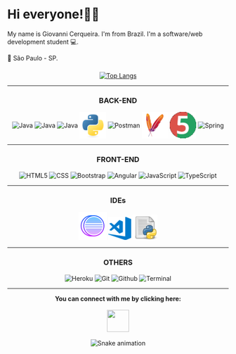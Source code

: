 # Hi everyone!✌🏽

My name is Giovanni Cerqueira. I'm from Brazil. I'm a software/web development student 💻.

📍 São Paulo - SP.
###

<div align="center">

[![Top Langs](https://github-readme-stats.vercel.app/api/top-langs/?username=giovanni-cerqueira&layout=compact&langs_count=7&theme=tokyonight)](https://github.com/giovanni-cerqueira/github-readme-stats)


<hr>
 


<h3>BACK-END</h3>
  <p>
  <img align="center" alt="Java" height="60" width="60" src="https://cdn.jsdelivr.net/gh/devicons/devicon/icons/java/java-original-wordmark.svg">
  <img align="center" alt="Java" height="60" width="60" src="https://icongr.am/devicon/mysql-original-wordmark.svg?size=128&color=8701f4">
  <img align="center" alt="Java" height="60" width="60" src="https://icongr.am/devicon/postgresql-original.svg?size=128&color=currentColor">
  <img align="center" alt="Python" height="60" width="60" src="https://raw.githubusercontent.com/devicons/devicon/master/icons/python/python-original.svg">
  <img src="https://www.vectorlogo.zone/logos/getpostman/getpostman-icon.svg" alt="Postman" title="Postman" align="center" height="60px" width="60px">
  <img src="Logos-Conhecimentos/Maven.png" alt="Maven" title="Maven" align="center" height="60px" width="60px">
  <img src="Logos-Conhecimentos/Junit.png" alt="Junit" title="Junit" align="center" height="60px" width="60px">
  <img src="https://www.vectorlogo.zone/logos/springio/springio-icon.svg" alt="Spring" title="Spring" align="center" height="60px" width="60px">
   
  </p>

---

  <h3>FRONT-END</h3>
  <p>

   <img align="center" alt="HTML5" height="60" width="60" src="https://icongr.am/devicon/html5-original.svg?size=128&color=8701f4">
   <img align="center" alt="CSS" height="60" width="60" src="https://icongr.am/devicon/css3-original.svg?size=128&color=8701f4">
   <img align="center" alt="Bootstrap" height="60" width="60" src="https://icongr.am/devicon/bootstrap-plain-wordmark.svg?size=128&color=8701f4">
   <img align="center" alt="Angular" height="60" width="60" src="https://icongr.am/devicon/angularjs-original.svg?size=128&color=8701f4">
   <img align="center" alt="JavaScript" height="60" width="60" src="https://icongr.am/devicon/javascript-original.svg?size=128&color=8701f4">
   <img align="center" alt="TypeScript" height="60" width="60" src="https://icongr.am/devicon/typescript-original.svg?size=128&color=8701f4">
    
  </p>

---

  <h3>IDEs</h3>
  <p>
    <img src="Logos-Conhecimentos/Eclipse.png" alt="Eclipse" title="Eclipse">
    <img src="Logos-Conhecimentos/VSCode.png" alt="VSCode" title="VSCode">
    <img src="Logos-Conhecimentos/IDLEPython.png" alt="Python" title="IDLEPython" height="57px" width="57px">
  </p>

---

  <h3>OTHERS</h3>
  <p>
  
  <img align="center" alt="Heroku" height="60" width="60" src="https://icongr.am/devicon/heroku-original.svg?size=128&color=currentColor">
  <img align="center" alt="Git" height="60" width="60" src="https://icongr.am/devicon/git-original.svg?size=128&color=currentColor">
  <img align="center" alt="Github" height="60" width="60" src="https://icongr.am/octicons/mark-github.svg?size=128&color=ffffff">
   <img align="center" alt="Terminal" height="60" width="60" src="https://icongr.am/octicons/terminal.svg?size=128&color=ffffff">
    
  </p>
 
<hr>

**You can connect with me by clicking here:** <br> <br>
[<img src="https://icongr.am/devicon/linkedin-original.svg?size=128&color=c2c1c1"  height="50" width="50" />](https://www.linkedin.com/in/giovannicerqueira//)
  
  ![Snake animation](https://github.com/giovanni-cerqueira/giovanni-cerqueira/blob/output/github-contribution-grid-snake.svg)

</div>


